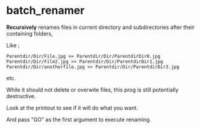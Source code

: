 # batch_renamer

**Recursively** renames files in current directory and subdirectories after their containing folders,

Like ;

```
Parentdir/Dir/File.jpg >> Parentdir/Dir/ParentdirDir0.jpg
Parentdir/Dir/File2.jpg >> Parentdir/Dir/ParentdirDir1.jpg
Parentdir/Dir/anotherfile.jpg >> Parentdir/Dir/ParentdirDir3.jpg
```
etc.

While it should not delete or overwite files, this prog is still potentially destructive.

Look at the printout to see if it will do what you want.

And pass "GO" as the first argument to execute renaming.
